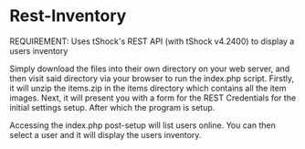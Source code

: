 Rest-Inventory
==============

REQUIREMENT: Uses tShock's REST API (with tShock v4.2400) to display a users inventory

Simply download the files into their own directory on your web server, and then visit said directory via your browser to run the index.php script. Firstly, it will unzip the items.zip in the items directory which contains all the item images. Next, it will present you with a form for the REST Credentials for the initial settings setup. After which the program is setup.

Accessing the index.php post-setup will list users online. You can then select a user and it will display the users inventory.
